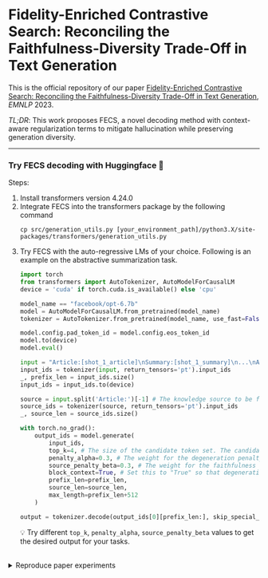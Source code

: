 # Fidelity-Enriched Contrastive Search: Reconciling the Faithfulness-Diversity Trade-Off in Text Generation

This is the official repository of our paper [Fidelity-Enriched Contrastive Search: Reconciling the Faithfulness-Diversity Trade-Off in Text Generation](https://arxiv.org/pdf/2310.14981.pdf), *EMNLP* 2023.

*TL;DR*: This work proposes FECS, a novel decoding method with context-aware regularization terms to mitigate hallucination while preserving generation diversity.

---

### Try FECS decoding with Huggingface 🤗
Steps:
1. Install transformers version 4.24.0
2. Integrate FECS into the transformers package by the following command
    ```
    cp src/generation_utils.py [your_environment_path]/python3.X/site-packages/transformers/generation_utils.py
    ```
3. Try FECS with the auto-regressive LMs of your choice. Following is an example on the abstractive summarization task.
    ```python
    import torch
    from transformers import AutoTokenizer, AutoModelForCausalLM
    device = 'cuda' if torch.cuda.is_available() else 'cpu'
    
    model_name == "facebook/opt-6.7b"
    model = AutoModelForCausalLM.from_pretrained(model_name)
    tokenizer = AutoTokenizer.from_pretrained(model_name, use_fast=False)

    model.config.pad_token_id = model.config.eos_token_id
    model.to(device)
    model.eval()
    
    input = "Article:[shot_1_article]\nSummary:[shot_1_summary]\n...\nArticle:[shot_n_article]\nSummay:[shot_n_summary]\nArticle:[test_input_article]"
    input_ids = tokenizer(input, return_tensors='pt').input_ids 
    _, prefix_len = input_ids.size()
    input_ids = input_ids.to(device)

    source = input.split('Article:')[-1] # The knowledge source to be faithful to (e.g., for abstractive summarization, the source is the article to be summarized).
    source_ids = tokenizer(source, return_tensors='pt').input_ids 
    _, source_len = source_ids.size()

    with torch.no_grad():
        output_ids = model.generate(
            input_ids,
            top_k=4, # The size of the candidate token set. The candidate tokens are the top-k probability tokens from the model’s prediction distribution.
            penalty_alpha=0.3, # The weight for the degeneration penalty. A larger alpha promotes candicate tokens which are more diverse.
            source_penalty_beta=0.3, # The weight for the faithfulness reward. A larger beta promotes candidate tokens which are more similar to the source.
            block_context=True, # Set this to "True" so that degeneration penalty is only applied on the generated content, instead of the given input content (i.e., the prefix).
            prefix_len=prefix_len,
            source_len=source_len,
            max_length=prefix_len+512
        )
    
    output = tokenizer.decode(output_ids[0][prefix_len:], skip_special_tokens=True)
    ```
   💡 Try different ```top_k```, ```penalty_alpha```, ```source_penalty_beta``` values to get the desired output for your tasks.
<br>

<details><summary>Reproduce paper experiments</summary>
  
*WIP*

</details>
